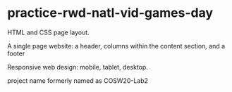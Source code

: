 # practice-rwd-natl-vid-games-day

HTML and CSS page layout.

A single page website: a header, columns within the content section, and a footer

Responsive web design: mobile, tablet, desktop.

project name formerly named as COSW20-Lab2

